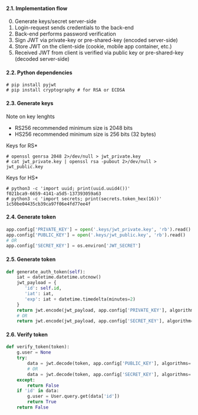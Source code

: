 #### 2.1. Implementation flow

0. Generate keys/secret server-side
1. Login-request sends credentials to the back-end
2. Back-end performs password verification
3. Sign JWT via private-key or pre-shared-key (encoded server-side)
4. Store JWT on the client-side (cookie, mobile app container, etc.)
5. Received JWT from client is verified via public key or pre-shared-key (decoded server-side)


#### 2.2. Python dependencies

```
# pip install pyjwt
# pip install cryptography # for RSA or ECDSA
```


#### 2.3. Generate keys

Note on key lenghts
 - RS256 recommended minimum size is 2048 bits
 - HS256 recommended minimum size is 256 bits (32 bytes)

Keys for RS*
```
# openssl genrsa 2048 2>/dev/null > jwt_private.key
# cat jwt_private.key | openssl rsa -pubout 2>/dev/null > jwt_public.key
```

Keys for HS*
```
# python3 -c 'import uuid; print(uuid.uuid4())'
f021bca9-6659-4141-a5d5-137393059a63
# python3 -c 'import secrets; print(secrets.token_hex(16))'
1c50be04435cb39ca97f06e4fd77ee4f
```


#### 2.4. Generate token

```python
app.config['PRIVATE_KEY'] = open('.keys/jwt_private.key', 'rb').read()
app.config['PUBLIC_KEY'] = open('.keys/jwt_public.key', 'rb').read()
# OR
app.config['SECRET_KEY'] = os.environ['JWT_SECRET']
```


#### 2.5. Generate token

```python
def generate_auth_token(self):
    iat = datetime.datetime.utcnow()
    jwt_payload = {
       'id': self.id,
       'iat': iat,
       'exp': iat + datetime.timedelta(minutes=2)
    }
    return jwt.encode(jwt_payload, app.config['PRIVATE_KEY'], algorithm='RS512').decode('utf-8')
    # OR
    return jwt.encode(jwt_payload, app.config['SECRET_KEY'], algorithm='HS512').decode('utf-8')
```


#### 2.6. Verify token

```python
def verify_token(token):
    g.user = None
    try:
        data = jwt.decode(token, app.config['PUBLIC_KEY'], algorithms='RS512')
        # OR
        data = jwt.decode(token, app.config['SECRET_KEY'], algorithms='HS512')
    except:
        return False
    if 'id' in data:
        g.user = User.query.get(data['id'])
        return True
    return False
```
